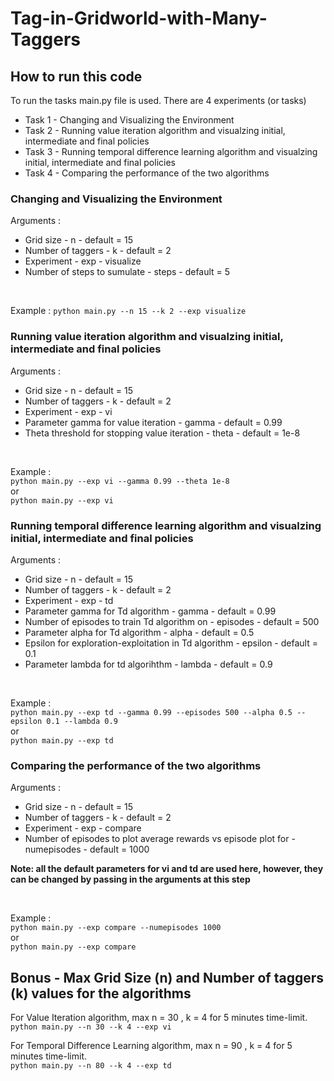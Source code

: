 # Tag-in-Gridworld-with-Many-Taggers

## How to run this code 
To run the tasks main.py file is used. There are 4 experiments (or tasks) 
* Task 1 - Changing and Visualizing the Environment
* Task 2 - Running value iteration algorithm and visualzing initial, intermediate and final policies
* Task 3 - Running temporal difference learning algorithm and visualzing initial, intermediate and final policies
* Task 4 - Comparing the performance of the two algorithms 
### Changing and Visualizing the Environment 
Arguments : 
* Grid size - n - default = 15 
* Number of taggers - k - default = 2
* Experiment - exp - visualize
* Number of steps to sumulate - steps - default = 5

<br>

Example :
  ``` python main.py --n 15 --k 2 --exp visualize ```

### Running value iteration algorithm and visualzing initial, intermediate and final policies 
Arguments : 
* Grid size - n - default = 15 
* Number of taggers - k - default = 2
* Experiment - exp - vi
* Parameter gamma for value iteration - gamma - default = 0.99
* Theta threshold for stopping value iteration - theta - default = 1e-8

<br>

Example :
<br>
  ``` python main.py --exp vi --gamma 0.99 --theta 1e-8 ```
  <br> 
  or
  <br>
  ``` python main.py --exp vi ```
  
### Running temporal difference learning algorithm and visualzing initial, intermediate and final policies 
Arguments : 
* Grid size - n - default = 15 
* Number of taggers - k - default = 2
* Experiment - exp - td
* Parameter gamma for Td algorithm - gamma - default = 0.99
* Number of episodes to train Td algorithm on - episodes - default = 500 
* Parameter alpha for Td algorithm - alpha - default = 0.5
* Epsilon for exploration-exploitation in Td algorithm - epsilon - default = 0.1
* Parameter lambda for td algorihthm - lambda - default = 0.9

<br>

Example :
<br>
  ``` python main.py --exp td --gamma 0.99 --episodes 500 --alpha 0.5 --epsilon 0.1 --lambda 0.9 ```
  <br> 
  or
  <br>
  ``` python main.py --exp td ```

  ### Comparing the performance of the two algorithms 
  Arguments : 
* Grid size - n - default = 15 
* Number of taggers - k - default = 2
* Experiment - exp - compare
* Number of episodes to plot average rewards vs episode plot for - numepisodes - default = 1000

**Note: all the default parameters for vi and td are used here, however, they can be changed by passing in the arguments at this step**

<br>

Example :
<br>
  ``` python main.py --exp compare --numepisodes 1000 ```
  <br> 
  or
  <br>
  ``` python main.py --exp compare ```

## Bonus - Max Grid Size (n) and Number of taggers (k) values for the algorithms 
For Value Iteration algorithm, max n = 30 , k = 4 for 5 minutes time-limit.
<br> 
``` python main.py --n 30 --k 4 --exp vi ```
<br>

For Temporal Difference Learning algorithm, max n = 90 , k = 4 for 5 minutes time-limit.
<br> 
``` python main.py --n 80 --k 4 --exp td ```

  
